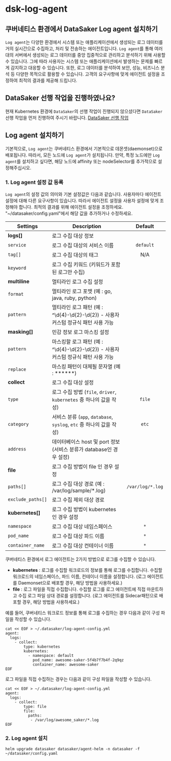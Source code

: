 # dsk-log-agent

## 쿠버네티스 환경에서 DataSaker Log agent 설치하기

`Log agent`는 다양한 환경에서 시스템 또는 애플리케이션에서 생성되는 로그 데이터를 거의 실시간으로 수집하고, 처리 및 전송하는 에이전트입니다. `Log agent`를 통해 여러 대의 서버에서 생성되는 로그 데이터를 중앙 집중적으로 관리하고 분석하기 위해 사용할 수 있습니다. 그에 따라 사용자는 시스템 또는 애플리케이션에서 발생하는 문제를 빠르게 감지하고 대응할 수 있습니다. 또한, 로그 데이터를 분석하여 보안, 성능, 비즈니스 분석 등 다양한 목적으로 활용할 수 있습니다. 고객의 요구사항에 맞게 에이전트 설정을 조정하여 최적의 결과를 제공해 드립니다.

## DataSaker 선행 작업을 진행하였나요?

현재 Kubernetes 환경에 `DataSaker`의 선행 작업이 진행되지 않으셨다면 `DataSaker` 선행 작업을 먼저 진행하여 주시기 바랍니다. [DataSaker 선행 작업](dsk-log-agent/kor/$%7BPREPARATION\_MANUAL\_KR%7D/)

## Log agent 설치하기

기본적으로, `Log agent`는 쿠버네티스 환경에서 기본적으로 데몬셋(daemonset)으로 배포됩니다. 따라서, 모든 노드에 `Log agent`가 설치됩니다. 만약, 특정 노드에만 `Log agent`를 설치하고 싶다면, 해당 노드에 affinity 또는 nodeSelector를 추가적으로 설정해주십시오.

### 1. Log agent 설정 값 등록

`Log agent`의 설정 값의 의미와 기본 설정값은 다음과 같습니다. 사용자마다 에이전트 설정에 대해 다른 요구사항이 있습니다. 따라서 에이전트 설정을 사용자 설정에 맞게 조정해야 합니다. 최적의 결과를 위해 에이전트 설정을 조정하세요. "\~/datasaker/config.yaml"에서 해당 값을 추가하거나 수정하세요.

| **Settings**                        | **Description**                                                                        | **Default** |
| ----------------------------------- | -------------------------------------------------------------------------------------- | :---------: |
| **logs[]**                          | 로그 수집 대상 정보                                                                                    |
| `service`                           | 로그 수집 대상의 서비스 이름                                                              |  `default`  |
| `tag[]`                             | 로그 수집 대상의 태그                                                                    |     N/A     |
| `keyword`                           | 로그 수집 키워드 (키워드가 포함된 로그만 수집)                                             |             |
| **multiline**                       | 멀티라인 로그 수집 설정                                                                                 |
| `format`                  | 멀티라인 로그 포맷 (예 : go, java, ruby, python)                                          |             |
| `pattern`                 | 멀티라인 로그 패턴 (예 : ^\d{4}-\d{2}-\d{2}) - 사용자 커스텀 정규식 패턴 사용 가능           |             |
| **masking[]**                       | 민감 정보 로그 마스킹 설정                                                                              |
| `pattern`                           | 마스킹할 로그 패턴 (예 : ^\d{4}-\d{2}-\d{2}) - 사용자 커스텀 정규식 패턴 사용 가능           |            |
| `replace`                           | 마스킹 패턴이 대체될 문자열 (예 : ******)                                                  |            |
| **collect**                         | 로그 수집 대상 설정                                                                                    |
| `type`                              | 로그 수집 방법 (`file`, `driver`, `kubernetes` 중 하나의 값을 작성)                      |    `file`    |
| `category`                          | 서비스 분류 (`app`, `database`, `syslog`, `etc` 중 하나의 값을 작성)                     |    `etc`    |
| `address`                           | 데이터베이스 host 및 port 정보  (서비스 분류가 database인 경우 설정)                       |          |
| **file**                            | 로그 수집 방법이 file 인 경우 설정                                                                   |
| `paths[]`                           | 로그 수집 대상 경로 (예 : /var/log/sample/*.log)                                          | `/var/log/*.log` |
| `exclude_paths[]`                   | 로그 수집 제외 대상 경로                                                                  |      |
| **kubernetes[]**                    | 로그 수집 방법이 kubernetes 인 경우 설정                                                                |
| `namespace`                         | 로그 수집 대상 네임스페이스                                                                    |  `*`   |
| `pod_name`                          | 로그 수집 대상 파드 이름                                                                       |  `*`  |
| `container_name`                    | 로그 수집 대상 컨테이너 이름                                                                    |  `*`  |

쿠버네티스 환경에서 로그 에이전트는 2가지 방법으로 로그를 수집할 수 있습니다.

* **kubernetes** : 로그를 수집할 워크로드의 정보를 통해 로그를 수집합니다. 수집할 워크로드의 네임스페이스, 파드 이름, 컨테이너 이름을 설정합니다. (로그 에이전트를 Daemonset으로 배포할 경우, 해당 방법을 사용하세요.)
* **file** : 로그 파일을 직접 수집합니다. 수집할 로그를 로그 에이전트에 직접 마운트하고 수집 로그 파일 상대 경로를 설정합니다. (로그 에이전트를 Sidecar패턴으로 배포할 경우, 해당 방법을 사용하세요.)

예를 들어, 쿠버네티스 워크로드 정보를 통해 로그를 수집하는 경우 다음과 같이 구성 파일을 작성할 수 있습니다.

```shell
cat << EOF > ~/.datasaker/log-agent-config.yml
agent:
  logs:
    - collect:
        type: kubernetes
        kubernetes:
          - namespace: default
            pod_name: awesome-saker-5f4b7f7b4f-2q9qz
            container_name: awesome-saker
EOF
```

로그 파일을 직접 수집하는 경우는 다음과 같이 구성 파일을 작성할 수 있습니다.

```shell
cat << EOF > ~/.datasaker/log-agent-config.yml
agent:
  logs:
    - collect:
        type: file
        file:
          paths:
           - /var/log/awesome_saker/*.log
EOF
```

### 2. Log agent 설치

```shell
helm upgrade datasaker datasaker/agent-helm -n datasaker -f ~/datasaker/config.yaml
```
